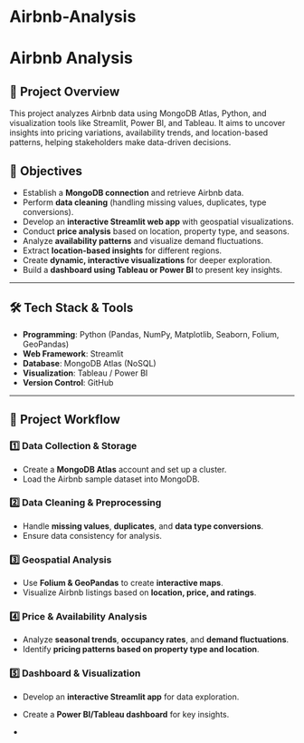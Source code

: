 # Airbnb-Analysis
# Airbnb Analysis

## 📌 Project Overview
This project analyzes Airbnb data using MongoDB Atlas, Python, and visualization tools like Streamlit, Power BI, and Tableau. It aims to uncover insights into pricing variations, availability trends, and location-based patterns, helping stakeholders make data-driven decisions.

## 🎯 Objectives
- Establish a **MongoDB connection** and retrieve Airbnb data.
- Perform **data cleaning** (handling missing values, duplicates, type conversions).
- Develop an **interactive Streamlit web app** with geospatial visualizations.
- Conduct **price analysis** based on location, property type, and seasons.
- Analyze **availability patterns** and visualize demand fluctuations.
- Extract **location-based insights** for different regions.
- Create **dynamic, interactive visualizations** for deeper exploration.
- Build a **dashboard using Tableau or Power BI** to present key insights.

---
## 🛠️ Tech Stack & Tools
- **Programming**: Python (Pandas, NumPy, Matplotlib, Seaborn, Folium, GeoPandas)
- **Web Framework**: Streamlit
- **Database**: MongoDB Atlas (NoSQL)
- **Visualization**: Tableau / Power BI
- **Version Control**: GitHub

---


## 🚀 Project Workflow
### 1️⃣ Data Collection & Storage
- Create a **MongoDB Atlas** account and set up a cluster.
- Load the Airbnb sample dataset into MongoDB.

### 2️⃣ Data Cleaning & Preprocessing
- Handle **missing values**, **duplicates**, and **data type conversions**.
- Ensure data consistency for analysis.

### 3️⃣ Geospatial Analysis
- Use **Folium & GeoPandas** to create **interactive maps**.
- Visualize Airbnb listings based on **location, price, and ratings**.

### 4️⃣ Price & Availability Analysis
- Analyze **seasonal trends**, **occupancy rates**, and **demand fluctuations**.
- Identify **pricing patterns based on property type and location**.

### 5️⃣ Dashboard & Visualization
- Develop an **interactive Streamlit app** for data exploration.
- Create a **Power BI/Tableau dashboard** for key insights.

-


